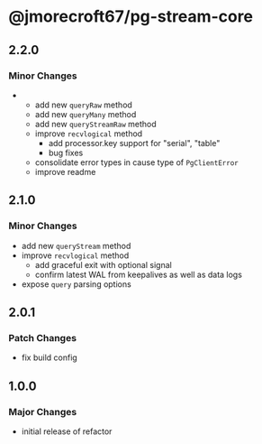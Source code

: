 # @jmorecroft67/pg-stream-core

## 2.2.0

### Minor Changes

- - add new `queryRaw` method
  - add new `queryMany` method
  - add new `queryStreamRaw` method
  - improve `recvlogical` method
    - add processor.key support for "serial", "table"
    - bug fixes
  - consolidate error types in cause type of `PgClientError`
  - improve readme

## 2.1.0

### Minor Changes

- add new `queryStream` method
- improve `recvlogical` method
  - add graceful exit with optional signal
  - confirm latest WAL from keepalives as well as data logs
- expose `query` parsing options

## 2.0.1

### Patch Changes

- fix build config

## 1.0.0

### Major Changes

- initial release of refactor
